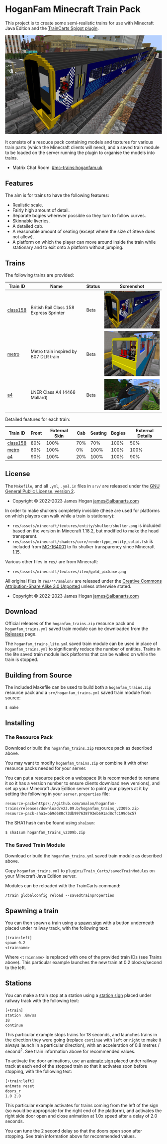 HoganFam Minecraft Train Pack
=============================

This project is to create some semi-realistic trains for use with Minecraft
Java Edition and the [TrainCarts Spigot plugin].

![Screenshot](docs/class158.jpg)

It consists of a resouce pack containing models and textures for various train
parts (which the Minecraft clients will need), and a saved train module to be
loaded on the server running the plugin to organise the models into trains.

- Matrix Chat Room: [\#mc-trains:hoganfam.uk](https://matrix.to/#/#mc-trains:hoganfam.uk?via=hoganfam.uk)


Features
--------

The aim is for trains to have the following features:
 - Realistic scale.
 - Fairly high amount of detail.
 - Separate bogies wherever possible so they turn to follow curves.
 - Skinnable liveries.
 - A detailed cab.
 - A reasonable amount of seating (except where the size of Steve does not
   allow).
 - A platform on which the player can move around inside the train while
   stationary and to exit onto a platform without jumping.


Trains
------

The following trains are provided:

Train ID    | Name                                      | Status        | Screenshot
------------|-------------------------------------------|---------------|------------
[class158]  | British Rail Class 158 Express Sprinter   | Beta          | ![class158](docs/class158_thumb.jpg)
[metro]     | Metro train inspired by B07 DLR train     | Beta          | ![metro](docs/metro_thumb.jpg)
[a4]        | LNER Class A4 (4468 Mallard)              | Beta          | ![a4](docs/a4_thumb.jpg)

[class158]: ./docs/class158.md
[metro]: ./docs/metro.md
[a4]: ./docs/a4.md

Detailed features for each train:

Train ID   | Front | External Skin | Cab | Seating | Bogies | External Details
-----------|-------|---------------|-----|---------|--------|------------------
[class158] | 80%   | 100%          | 70% |  70%    | 100%   |  50%
[metro]    | 80%   | 100%          |  0% | 100%    | 100%   | 100%
[a4]       | 90%   | 100%          | 20% | 100%    | 100%   |  90%


License 
-------

The `Makefile`, and all `.yml`, `.yml.in` files in `srv/` are released under
the [GNU General Public License, version 2].
 - Copyright © 2022-2023 James Hogan <james@albanarts.com>

In order to make shulkers completely invisible (these are used for platforms on
which players can walk while a train is stationary):
 - `res/assets/minecraft/textures/entity/shulker/shulker.png` is included based
   on the version in Minecraft 1.18.2, but modified to make the head
   transparent.
 - `res/assets/minecraft/shaders/core/rendertype_entity_solid.fsh` is included
   from [MC-164001](https://bugs.mojang.com/browse/MC-164001) to fix shulker
   transparency since Minecraft 1.15.

Various other files in `res/` are from Minecraft:
 - `res/assets/minecraft/textures/item/gold_pickaxe.png`

All original files in `res/**/amalon/` are released under the [Creative Commons
Attribution-Share Alike 3.0 Unported] unless otherwise stated.
 - Copyright © 2022-2023 James Hogan <james@albanarts.com>


Download
--------

Official releases of the `hoganfam_trains.zip` resource pack and
`hoganfam_trains.yml` saved train module can be downloaded from the
[Releases](https://github.com/amalon/hoganfam-trains/releases/) page.

The `hoganfam_trains_lite.yml` saved train module can be used in place of
`hoganfam_trains.yml` to significantly reduce the number of entities. Trains in
the lite saved train module lack platforms that can be walked on while the
train is stopped.


Building from Source
--------------------

The included Makefile can be used to build both a `hoganfam_trains.zip`
resource pack and a `srv/hoganfam_trains.yml` saved train module from source:

```shell
$ make
```


Installing
----------

### The Resource Pack

Download or build the `hoganfam_trains.zip` resource pack as described above.

You may want to modify `hoganfam_trains.zip` or combine it with other resource
packs needed for your server.

You can put a resource pack on a webspace (it is recommended to rename it so it
has a version number to ensure clients download new versions), and set up your
Minecraft Java Edition server to point your players at it by setting the
following in your `server.properties` file:

```
resource-pack=https\://github.com/amalon/hoganfam-trains/releases/download/v23.09.b/hoganfam_trains_v2309b.zip
resource-pack-sha1=bb9d680c73db997638793eb691ad8cfc199d6c57
```

The SHA1 hash can be found using `sha1sum`:

```shell
$ sha1sum hoganfam_trains_v2309b.zip
```

### The Saved Train Module

Download or build the `hoganfam_trains.yml` saved train module as described
above.

Copy `hoganfam_trains.yml` to `plugins/Train_Carts/savedTrainModules` on your
Minecraft Java Edition server.

Modules can be reloaded with the TrainCarts command:

```
/train globalconfig reload --savedtrainproperties
```


Spawning a train
----------------

You can then spawn a train using a [spawn
sign](https://wiki.traincarts.net/p/TrainCarts/Signs/Spawner) with a button
underneath placed under railway track, with the following text:
```
[train:left]
spawn 0.2
<trainname>
```

Where `<trainname>` is replaced with one of the provided train IDs (see Trains
above). This particular example launches the new train at 0.2 blocks/second to
the left.


Stations
--------

You can make a train stop at a station using a [station
sign](https://wiki.traincarts.net/p/TrainCarts/Signs/Station) placed under
railway track with the following text:
```
[+train]
station .8m/ss
18
continue
```

This particular example stops trains for 18 seconds, and launches trains in the
direction they were going (replace `continue` with `left` or `right` to make it
always launch in a particular direction), with an acceleration of 0.8 metres /
second<sup>2</sup>. See train information above for recommended values.

To activate the door animations, use an [animate
sign](https://wiki.traincarts.net/p/TrainCarts/Signs/Animate) placed under
railway track at each end of the stopped train so that it activates soon before
stopping, with the following text:
```
[+train:left]
animate reset
doors_r
1.0 2.0
```

This particular example activates for trains coming from the left of the sign
(so would be appropriate for the right end of the platform), and activates the
right side door open and close animation at 1.0x speed after a delay of 2.0
seconds.

You can tune the 2 second delay so that the doors open soon after stopping. See
train information above for recommended values.


[TrainCarts Spigot plugin]: https://www.spigotmc.org/resources/traincarts.39592/
[TC Coasters Spigot plugin]: https://www.spigotmc.org/resources/tc-coasters.59583/
[GNU General Public License, version 2]: https://www.gnu.org/licenses/old-licenses/gpl-2.0.html
[Creative Commons Attribution-Share Alike 3.0 Unported]: https://creativecommons.org/licenses/by-sa/3.0/
